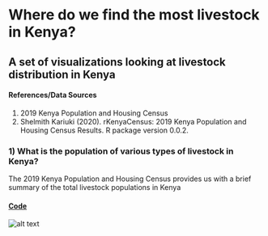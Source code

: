 # Where do we find the most livestock in Kenya?

## A set of visualizations looking at livestock distribution in Kenya

#### References/Data Sources
1) 2019 Kenya Population and Housing Census
2) Shelmith Kariuki (2020). rKenyaCensus: 2019 Kenya Population and Housing Census Results. R package version 0.0.2.

### 1) What is the population of various types of livestock in Kenya?

The 2019 Kenya Population and Housing Census provides us with a brief summary of the total livestock populations in Kenya

#### [Code]()
![alt text]()
